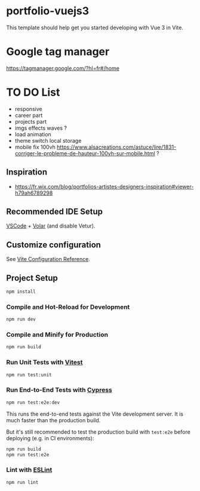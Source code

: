 # portfolio-vuejs3

This template should help get you started developing with Vue 3 in Vite.

# Google tag manager

https://tagmanager.google.com/?hl=fr#/home

# TO DO List

- responsive
- career part
- projects part
- imgs effects waves ?
- load animation
- theme switch local storage
- mobile fix 100vh https://www.alsacreations.com/astuce/lire/1831-corriger-le-probleme-de-hauteur-100vh-sur-mobile.html ?

## Inspiration

- https://fr.wix.com/blog/portfolios-artistes-designers-inspiration#viewer-h79ah6789298

## Recommended IDE Setup

[VSCode](https://code.visualstudio.com/) + [Volar](https://marketplace.visualstudio.com/items?itemName=Vue.volar) (and disable Vetur).

## Customize configuration

See [Vite Configuration Reference](https://vitejs.dev/config/).

## Project Setup

```sh
npm install
```

### Compile and Hot-Reload for Development

```sh
npm run dev
```

### Compile and Minify for Production

```sh
npm run build
```

### Run Unit Tests with [Vitest](https://vitest.dev/)

```sh
npm run test:unit
```

### Run End-to-End Tests with [Cypress](https://www.cypress.io/)

```sh
npm run test:e2e:dev
```

This runs the end-to-end tests against the Vite development server.
It is much faster than the production build.

But it's still recommended to test the production build with `test:e2e` before deploying (e.g. in CI environments):

```sh
npm run build
npm run test:e2e
```

### Lint with [ESLint](https://eslint.org/)

```sh
npm run lint
```
